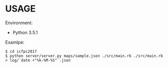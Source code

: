 # USAGE

Environment:
- Python 3.5.1

Examlpe:
```
$ cd icfpc2017
$ python server/server.py maps/sample.json ./src/main.rb ./src/main.rb > log/`date +"%k-%M-%S"`.json
```
